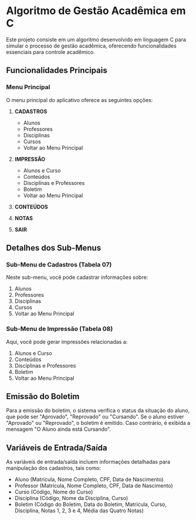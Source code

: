 
# Algoritmo de Gestão Acadêmica em C

Este projeto consiste em um algoritmo desenvolvido em linguagem C para simular o processo de gestão acadêmica, oferecendo funcionalidades essenciais para controle acadêmico.

## Funcionalidades Principais

### Menu Principal

O menu principal do aplicativo oferece as seguintes opções:

1. **CADASTROS**
   - Alunos
   - Professores
   - Disciplinas
   - Cursos
   - Voltar ao Menu Principal

2. **IMPRESSÃO**
   - Alunos e Curso
   - Conteúdos
   - Disciplinas e Professores
   - Boletim
   - Voltar ao Menu Principal

3. **CONTEÚDOS**

4. **NOTAS**

5. **SAIR**

## Detalhes dos Sub-Menus

### Sub-Menu de Cadastros (Tabela 07)

Neste sub-menu, você pode cadastrar informações sobre:

1. Alunos
2. Professores
3. Disciplinas
4. Cursos
5. Voltar ao Menu Principal

### Sub-Menu de Impressão (Tabela 08)

Aqui, você pode gerar impressões relacionadas a:

1. Alunos e Curso
2. Conteúdos
3. Disciplinas e Professores
4. Boletim
5. Voltar ao Menu Principal

## Emissão do Boletim

Para a emissão do boletim, o sistema verifica o status da situação do aluno, que pode ser "Aprovado", "Reprovado" ou "Cursando". Se o aluno estiver "Aprovado" ou "Reprovado", o boletim é emitido. Caso contrário, é exibida a mensagem "O Aluno ainda está Cursando".

## Variáveis de Entrada/Saída

As variáveis de entrada/saída incluem informações detalhadas para manipulação dos cadastros, tais como:

- Aluno (Matrícula, Nome Completo, CPF, Data de Nascimento)
- Professor (Matrícula, Nome Completo, CPF, Data de Nascimento)
- Curso (Código, Nome do Curso)
- Disciplina (Código, Nome da Disciplina, Curso)
- Boletim (Código do Boletim, Data do Boletim, Matrícula, Curso, Disciplina, Notas 1, 2, 3 e 4, Média das Quatro Notas)

